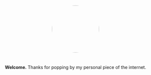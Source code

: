 <div>
  <div style="text-align: center; padding: 12px">
    <img style="border-radius: 100%; height: 150px; width: 150px;" src="/images/my-face-square.jpg"/>
  </div>
  <div style="text-align: center; padding: 12px">
    <p>
      <strong>Welcome.</strong> Thanks for popping by my personal piece of the internet.
    </p>
  </div>
</div>
